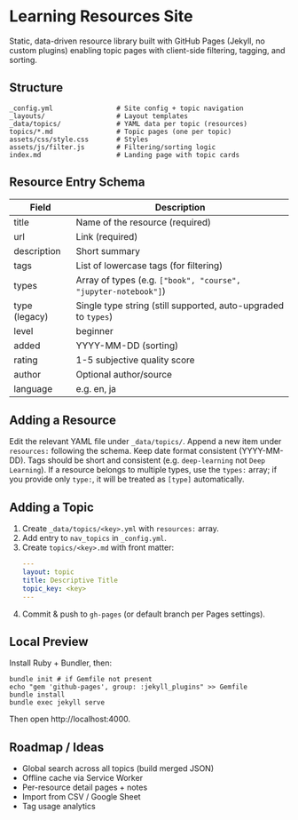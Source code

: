 # Learning Resources Site

Static, data-driven resource library built with GitHub Pages (Jekyll, no custom plugins) enabling topic pages with client-side filtering, tagging, and sorting.

## Structure

```
_config.yml                # Site config + topic navigation
_layouts/                  # Layout templates
_data/topics/              # YAML data per topic (resources)
topics/*.md                # Topic pages (one per topic)
assets/css/style.css       # Styles
assets/js/filter.js        # Filtering/sorting logic
index.md                   # Landing page with topic cards
```

## Resource Entry Schema

| Field | Description |
|-------|-------------|
| title | Name of the resource (required) |
| url | Link (required) |
| description | Short summary |
| tags | List of lowercase tags (for filtering) |
| types | Array of types (e.g. `["book", "course", "jupyter-notebook"]`) |
| type (legacy) | Single type string (still supported, auto-upgraded to `types`) |
| level | beginner|intermediate|advanced|all |
| added | YYYY-MM-DD (sorting) |
| rating | 1-5 subjective quality score |
| author | Optional author/source |
| language | e.g. en, ja |

## Adding a Resource

Edit the relevant YAML file under `_data/topics/`. Append a new item under `resources:` following the schema. Keep date format consistent (YYYY-MM-DD). Tags should be short and consistent (e.g. `deep-learning` not `Deep Learning`). If a resource belongs to multiple types, use the `types:` array; if you provide only `type:`, it will be treated as `[type]` automatically.

## Adding a Topic

1. Create `_data/topics/<key>.yml` with `resources:` array.
2. Add entry to `nav_topics` in `_config.yml`.
3. Create `topics/<key>.md` with front matter:
   ```yaml
   ---
   layout: topic
   title: Descriptive Title
   topic_key: <key>
   ---
   ```
4. Commit & push to `gh-pages` (or default branch per Pages settings).

## Local Preview

Install Ruby + Bundler, then:

```
bundle init # if Gemfile not present
echo "gem 'github-pages', group: :jekyll_plugins" >> Gemfile
bundle install
bundle exec jekyll serve
```

Then open http://localhost:4000.

## Roadmap / Ideas

- Global search across all topics (build merged JSON)
- Offline cache via Service Worker
- Per-resource detail pages + notes
- Import from CSV / Google Sheet
- Tag usage analytics